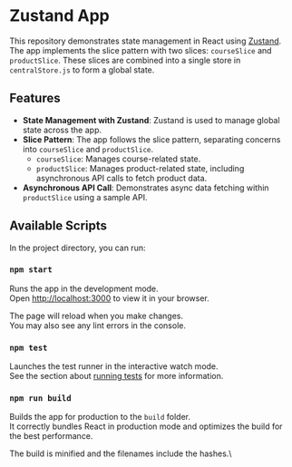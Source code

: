 # Zustand App

This repository demonstrates state management in React using [Zustand](https://github.com/pmndrs/zustand). The app implements the slice pattern with two slices: `courseSlice` and `productSlice`. These slices are combined into a single store in `centralStore.js` to form a global state.

## Features

- **State Management with Zustand**: Zustand is used to manage global state across the app.
- **Slice Pattern**: The app follows the slice pattern, separating concerns into `courseSlice` and `productSlice`.
  - `courseSlice`: Manages course-related state.
  - `productSlice`: Manages product-related state, including asynchronous API calls to fetch product data.
- **Asynchronous API Call**: Demonstrates async data fetching within `productSlice` using a sample API.

## Available Scripts

In the project directory, you can run:

### `npm start`

Runs the app in the development mode.\
Open [http://localhost:3000](http://localhost:3000) to view it in your browser.

The page will reload when you make changes.\
You may also see any lint errors in the console.

### `npm test`

Launches the test runner in the interactive watch mode.\
See the section about [running tests](https://facebook.github.io/create-react-app/docs/running-tests) for more information.

### `npm run build`

Builds the app for production to the `build` folder.\
It correctly bundles React in production mode and optimizes the build for the best performance.

The build is minified and the filenames include the hashes.\
